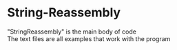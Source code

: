# String-Reassembly
"StringReassembly" is the main body of code  
The text files are all examples that work with the program
